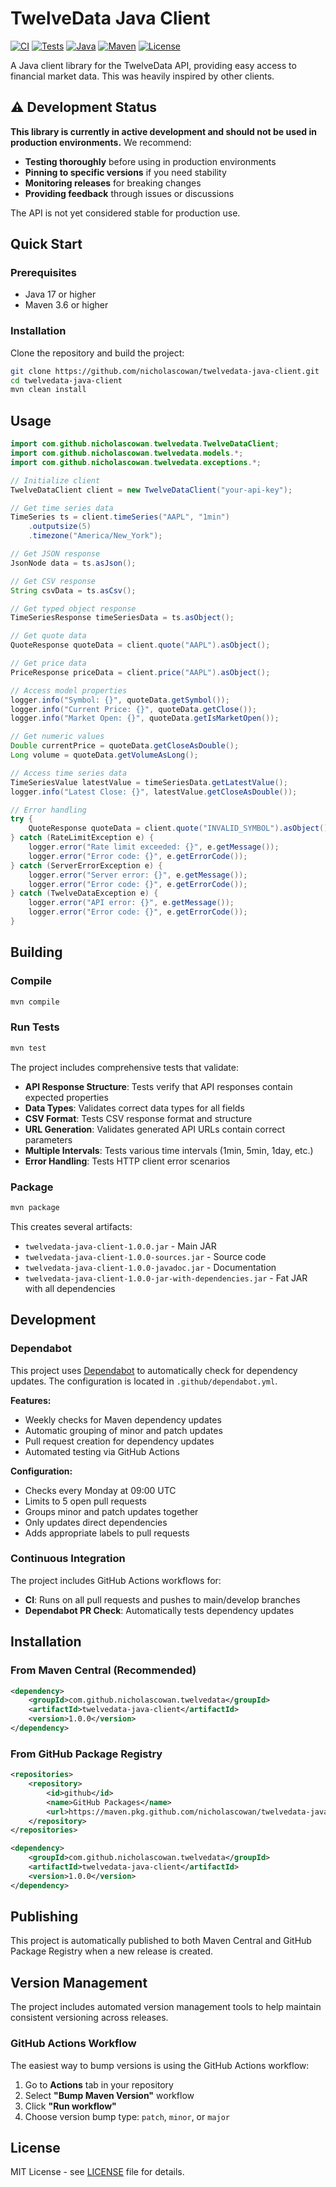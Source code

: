 # TwelveData Java Client

[![CI](https://github.com/nicholascowan/twelvedata-java-client/workflows/CI/badge.svg)](https://github.com/nicholascowan/twelvedata-java-client/actions/workflows/ci.yml)
[![Tests](https://img.shields.io/badge/tests-passing-brightgreen)](https://github.com/nicholascowan/twelvedata-java-client/actions/workflows/ci.yml)
[![Java](https://img.shields.io/badge/java-17+-blue.svg)](https://openjdk.java.net/)
[![Maven](https://img.shields.io/badge/maven-3.6+-orange.svg)](https://maven.apache.org/)
[![License](https://img.shields.io/badge/license-MIT-green.svg)](LICENSE.txt)

A Java client library for the TwelveData API, providing easy access to financial market data. This was heavily inspired by other clients.

## ⚠️ Development Status

**This library is currently in active development and should not be used in production environments.** We recommend:

- **Testing thoroughly** before using in production environments
- **Pinning to specific versions** if you need stability
- **Monitoring releases** for breaking changes
- **Providing feedback** through issues or discussions

The API is not yet considered stable for production use.

## Quick Start

### Prerequisites
- Java 17 or higher
- Maven 3.6 or higher

### Installation

Clone the repository and build the project:

```bash
git clone https://github.com/nicholascowan/twelvedata-java-client.git
cd twelvedata-java-client
mvn clean install
```



## Usage

```java
import com.github.nicholascowan.twelvedata.TwelveDataClient;
import com.github.nicholascowan.twelvedata.models.*;
import com.github.nicholascowan.twelvedata.exceptions.*;

// Initialize client
TwelveDataClient client = new TwelveDataClient("your-api-key");

// Get time series data
TimeSeries ts = client.timeSeries("AAPL", "1min")
    .outputsize(5)
    .timezone("America/New_York");

// Get JSON response
JsonNode data = ts.asJson();

// Get CSV response
String csvData = ts.asCsv();

// Get typed object response
TimeSeriesResponse timeSeriesData = ts.asObject();

// Get quote data
QuoteResponse quoteData = client.quote("AAPL").asObject();

// Get price data
PriceResponse priceData = client.price("AAPL").asObject();

// Access model properties
logger.info("Symbol: {}", quoteData.getSymbol());
logger.info("Current Price: {}", quoteData.getClose());
logger.info("Market Open: {}", quoteData.getIsMarketOpen());

// Get numeric values
Double currentPrice = quoteData.getCloseAsDouble();
Long volume = quoteData.getVolumeAsLong();

// Access time series data
TimeSeriesValue latestValue = timeSeriesData.getLatestValue();
logger.info("Latest Close: {}", latestValue.getCloseAsDouble());

// Error handling
try {
    QuoteResponse quoteData = client.quote("INVALID_SYMBOL").asObject();
} catch (RateLimitException e) {
    logger.error("Rate limit exceeded: {}", e.getMessage());
    logger.error("Error code: {}", e.getErrorCode());
} catch (ServerErrorException e) {
    logger.error("Server error: {}", e.getMessage());
    logger.error("Error code: {}", e.getErrorCode());
} catch (TwelveDataException e) {
    logger.error("API error: {}", e.getMessage());
    logger.error("Error code: {}", e.getErrorCode());
}
```



## Building

### Compile
```bash
mvn compile
```

### Run Tests
```bash
mvn test
```

The project includes comprehensive tests that validate:
- **API Response Structure**: Tests verify that API responses contain expected properties
- **Data Types**: Validates correct data types for all fields
- **CSV Format**: Tests CSV response format and structure
- **URL Generation**: Validates generated API URLs contain correct parameters
- **Multiple Intervals**: Tests various time intervals (1min, 5min, 1day, etc.)
- **Error Handling**: Tests HTTP client error scenarios

### Package
```bash
mvn package
```

This creates several artifacts:
- `twelvedata-java-client-1.0.0.jar` - Main JAR
- `twelvedata-java-client-1.0.0-sources.jar` - Source code
- `twelvedata-java-client-1.0.0-javadoc.jar` - Documentation
- `twelvedata-java-client-1.0.0-jar-with-dependencies.jar` - Fat JAR with all dependencies

## Development

### Dependabot

This project uses [Dependabot](https://dependabot.com/) to automatically check for dependency updates. The configuration is located in `.github/dependabot.yml`.

**Features:**
- Weekly checks for Maven dependency updates
- Automatic grouping of minor and patch updates
- Pull request creation for dependency updates
- Automated testing via GitHub Actions

**Configuration:**
- Checks every Monday at 09:00 UTC
- Limits to 5 open pull requests
- Groups minor and patch updates together
- Only updates direct dependencies
- Adds appropriate labels to pull requests

### Continuous Integration

The project includes GitHub Actions workflows for:
- **CI**: Runs on all pull requests and pushes to main/develop branches
- **Dependabot PR Check**: Automatically tests dependency updates

## Installation

### From Maven Central (Recommended)
```xml
<dependency>
    <groupId>com.github.nicholascowan.twelvedata</groupId>
    <artifactId>twelvedata-java-client</artifactId>
    <version>1.0.0</version>
</dependency>
```

### From GitHub Package Registry
```xml
<repositories>
    <repository>
        <id>github</id>
        <name>GitHub Packages</name>
        <url>https://maven.pkg.github.com/nicholascowan/twelvedata-java-client</url>
    </repository>
</repositories>

<dependency>
    <groupId>com.github.nicholascowan.twelvedata</groupId>
    <artifactId>twelvedata-java-client</artifactId>
    <version>1.0.0</version>
</dependency>
```

## Publishing

This project is automatically published to both Maven Central and GitHub Package Registry when a new release is created.

## Version Management

The project includes automated version management tools to help maintain consistent versioning across releases.

### GitHub Actions Workflow

The easiest way to bump versions is using the GitHub Actions workflow:

1. Go to **Actions** tab in your repository
2. Select **"Bump Maven Version"** workflow
3. Click **"Run workflow"**
4. Choose version bump type: `patch`, `minor`, or `major`



## License

MIT License - see [LICENSE](LICENSE.txt) file for details. 